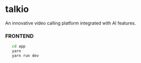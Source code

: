 # talkio
An innovative video calling platform integrated with AI features.

### FRONTEND
```bash
   cd app
   yarn
   yarn run dev
```

